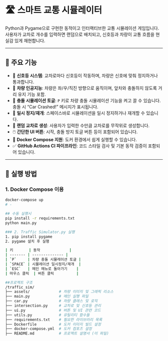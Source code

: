 # 🛣️ 스마트 교통 시뮬레이터

Python과 Pygame으로 구현한 동적이고 인터랙티브한 교통 시뮬레이션 게임입니다.  
사용자가 교차로 개수를 입력하면 랜덤으로 배치되고, 신호등과 차량이 교통 흐름을 현실감 있게 재현합니다.

---

## 📌 주요 기능

- 🚦 **신호등 시스템**: 교차로마다 신호등이 작동하며, 차량은 신호에 맞춰 정지하거나 통과합니다.  
- 🚗 **차량 인공지능**: 차량은 좌/우/직진 방향으로 움직이며, 앞차와 충돌하지 않도록 거리 유지 기능 포함.  
- 🔁 **충돌 시뮬레이션 토글**: `P` 키로 차량 충돌 시뮬레이션 기능을 켜고 끌 수 있습니다. 충돌 시 “Car Crashed!” 메시지가 표시됩니다.  
- 🛑 **일시 정지/재개**: 스페이스바로 시뮬레이션을 일시 정지하거나 재개할 수 있습니다.  
- 📍 **랜덤 교차로 생성**: 사용자가 입력한 수만큼 교차로를 무작위로 생성합니다.  
- 🖱️ **간단한 UI 버튼**: 시작, 충돌 방지 토글 버튼 등이 포함되어 있습니다.  
- 🐳 **Docker Compose 지원**: 도커 환경에서 쉽게 실행할 수 있습니다.  
- ✅ **GitHub Actions CI 파이프라인**: 코드 스타일 검사 및 기본 동작 검증이 포함되어 있습니다.

---

## 🚀 실행 방법

### 1. Docker Compose 이용

```bash
docker-compose up
# -

## 수동 실행시
pip install -r requirements.txt
python main.py

### 2. Traffic Simulator.py 실행
1. pip install pygame
2. pygame 설치 후 실행

| 키       | 동작             |
| ------- | -------------- |
| `P`     | 차량 충돌 시뮬레이션 토글 |
| `SPACE` | 시뮬레이션 일시정지/재개  |
| `ESC`   | 메인 메뉴로 돌아가기    |
| 마우스 클릭  | 버튼 클릭          |

##프로젝트 구조
/traffic_sim/
├── assets/             # 차량 이미지 및 그래픽 리소스
├── main.py             # 메인 실행 파일
├── car.py              # 차량 클래스 및 로직
├── intersection.py     # 교차로 및 신호등 관리
├── ui.py               # 버튼 및 UI 관련 코드
├── utils.py            # 유틸리티 함수들
├── requirements.txt    # 필요한 라이브러리 목록
├── Dockerfile          # 도커 이미지 빌드 설정
├── docker-compose.yml  # 도커 컴포즈 설정
├── README.md           # 프로젝트 설명서 (이 파일)

